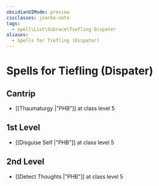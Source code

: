 ```yaml
---
obsidianUIMode: preview
cssclasses: json5e-note
tags:
  - spell\List\Subrace\Tiefling Dispater
aliases:
  - Spells for Tiefling (Dispater)
---
```

# Spells for Tiefling (Dispater)

## Cantrip

- [[Thaumaturgy \|"PHB"]] at class level 5

## 1st Level

- [[Disguise Self \|"PHB"]] at class level 5

## 2nd Level

- [[Detect Thoughts \|"PHB"]] at class level 5
